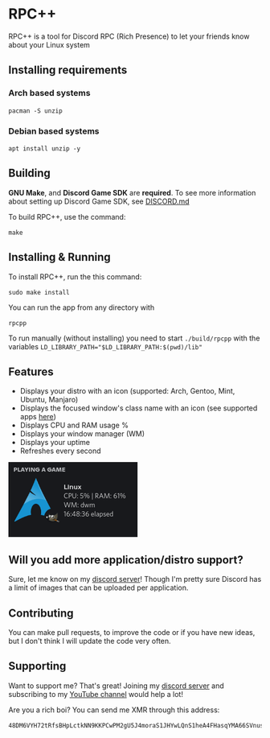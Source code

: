 # RPC++
RPC++ is a tool for Discord RPC (Rich Presence) to let your friends know about your Linux system


## Installing requirements
### Arch based systems
```
pacman -S unzip
```
### Debian based systems
```
apt install unzip -y
```

## Building
**GNU Make**, and **Discord Game SDK** are **required**. To see more information about setting up Discord Game SDK, see [DISCORD.md](./DISCORD.md)

To build RPC++, use the command: 
```
make
```

## Installing & Running
To install RPC++, run the this command:
```
sudo make install
```
You can run the app from any directory with
```
rpcpp
```

To run manually (without installing) you need to start `./build/rpcpp` with the variables `LD_LIBRARY_PATH="$LD_LIBRARY_PATH:$(pwd)/lib"`

## Features
- Displays your distro with an icon (supported: Arch, Gentoo, Mint, Ubuntu, Manjaro)
- Displays the focused window's class name with an icon (see supported apps [here](./APPLICATIONS.md))
- Displays CPU and RAM usage %
- Displays your window manager (WM)
- Displays your uptime
- Refreshes every second
  
![Preview of the rich presence](./screenshot.png)

## Will you add more application/distro support?
Sure, let me know on my [discord server](https://grial.tech/discord)! Though I'm pretty sure Discord has a limit of images that can be uploaded per application.

## Contributing
You can make pull requests, to improve the code or if you have new ideas, but I don't think I will update the code very often.

## Supporting
Want to support me? That's great! Joining my [discord server](https://grial.tech/discord) and subscribing to my [YouTube channel](https://www.youtube.com/channel/UCi-C-JNMVZNpX9kOs2ZLwxw) would help a lot!

Are you a rich boi? You can send me XMR through this address:
```
48DM6VYH72tRfsBHpLctkNN9KKPCwPM2gU5J4moraS1JHYwLQnS1heA4FHasqYMA66SVnusFFPb3GAyW5yBPBwLRAKJuvT1
```